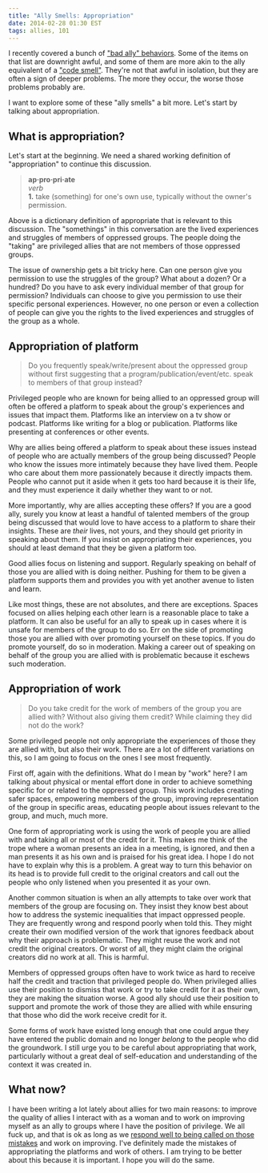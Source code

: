 ```yaml
---
title: "Ally Smells: Appropriation"
date: 2014-02-28 01:30 EST
tags: allies, 101
---
```


I recently covered a bunch of ["bad ally" behaviors](/blog/2014/02/26/bad-ally-quiz/). Some of the items on that list are downright awful, and some of them are more akin to the ally equivalent of a ["code smell"](http://en.wikipedia.org/wiki/Code_smell). They're not that awful in isolation, but they are often a sign of deeper problems. The more they occur, the worse those problems probably are.

I want to explore some of these "ally smells" a bit more. Let's start by talking about appropriation.

## What is appropriation?
Let's start at the beginning. We need a shared working definition of "appropriation" to continue this discussion.

> **ap·pro·pri·ate** <br>
> *verb*<br>
> **1.** take (something) for one's own use, typically without the owner's permission.

Above is a dictionary definition of appropriate that is relevant to this discussion. The "somethings" in this conversation are the lived experiences and struggles of members of oppressed groups. The people doing the "taking" are privileged allies that are not members of those oppressed groups.

The issue of ownership gets a bit tricky here. Can one person give you permission to use the struggles of the group? What about a dozen? Or a hundred? Do you have to ask every individual member of that group for permission? Individuals can choose to give you permission to use their specific personal experiences. However, no one person or even a collection of people can give you the rights to the lived experiences and struggles of the group as a whole.

## Appropriation of platform
> Do you frequently speak/write/present about the oppressed group without first suggesting that a program/publication/event/etc. speak to members of that group instead?

Privileged people who are known for being allied to an oppressed group will often be offered a platform to speak about the group's experiences and issues that impact them. Platforms like an interview on a tv show or podcast. Platforms like writing for a blog or publication. Platforms like presenting at conferences or other events.

Why are allies being offered a platform to speak about these issues instead of people who are actually members of the group being discussed? People who know the issues more intimately because they have lived them. People who care about them more passionately because it directly impacts them. People who cannot put it aside when it gets too hard because it is their life, and they must experience it daily whether they want to or not.

More importantly, why are allies accepting these offers? If you are a good ally, surely you know at least a handful of talented members of the group being discussed that would love to have access to a platform to share their insights. These are *their* lives, not yours, and they should get priority in speaking about them. If you insist on appropriating their experiences, you should at least demand that they be given a platform too.

Good allies focus on listening and support. Regularly speaking on behalf of those you are allied with is doing neither. Pushing for them to be given a platform supports them and provides you with yet another avenue to listen and learn.

Like most things, these are not absolutes, and there are exceptions. Spaces focused on allies helping each other learn is a reasonable place to take a platform. It can also be useful for an ally to speak up in cases where it is unsafe for members of the group to do so. Err on the side of promoting those you are allied with over promoting yourself on these topics. If you do promote yourself, do so in moderation. Making a career out of speaking on behalf of the group you are allied with is problematic because it eschews such moderation.

## Appropriation of work
> Do you take credit for the work of members of the group you are allied with? Without also giving them credit? While claiming they did not do the work?

Some privileged people not only appropriate the experiences of those they are allied with, but also their work. There are a lot of different variations on this, so I am going to focus on the ones I see most frequently.

First off, again with the definitions. What do I mean by "work" here? I am talking about physical or mental effort done in order to achieve something specific for or related to the oppressed group. This work includes creating safer spaces, empowering members of the group, improving representation of the group in specific areas, educating people about issues relevant to the group, and much, much more.

One form of appropriating work is using the work of people you are allied with and taking all or most of the credit for it. This makes me think of the trope where a woman presents an idea in a meeting, is ignored, and then a man presents it as his own and is praised for his great idea. I hope I do not have to explain why this is a problem. A great way to turn this behavior on its head is to provide full credit to the original creators and call out the people who only listened when you presented it as your own.

Another common situation is when an ally attempts to take over work that members of the group are focusing on. They insist they know best about how to address the systemic inequalities that impact oppressed people. They are frequently wrong and respond poorly when told this. They might create their own modified version of the work that ignores feedback about why their approach is problematic. They might reuse the work and not credit the original creators. Or worst of all, they might claim the original creators did no work at all. This is harmful.

Members of oppressed groups often have to work twice as hard to receive half the credit and traction that privileged people do. When privileged allies use their position to dismiss that work or try to take credit for it as their own, they are making the situation worse. A good ally should use their position to support and promote the work of those they are allied with while ensuring that those who did the work receive credit for it.

Some forms of work have existed long enough that one could argue they have entered the public domain and no longer *belong* to the people who did the groundwork. I still urge you to be careful about appropriating that work, particularly without a great deal of self-education and understanding of the context it was created in.

## What now?
I have been writing a lot lately about allies for two main reasons: to improve the quality of allies I interact with as a woman and to work on improving myself as an ally to groups where I have the position of privilege. We all fuck up, and that is ok as long as we [respond well to being called on those mistakes](/blog/2014/01/06/on-making-mistakes/) and work on improving. I've definitely made the mistakes of appropriating the platforms and work of others. I am trying to be better about this because it is important. I hope you will do the same.
